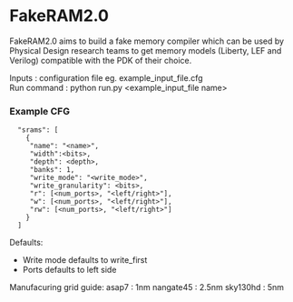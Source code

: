 # FakeRAM2.0

FakeRAM2.0 aims to build a fake memory compiler which can be used by Physical Design research teams to get memory models (Liberty, LEF and Verilog) compatible with the PDK of their choice. <br/>

Inputs : configuration file eg. example_input_file.cfg <br/>
Run command : python run.py <example_input_file name> <br/>

### Example CFG
```
  "srams": [ 
    {
     "name": "<name>", 
     "width":<bits>,
     "depth": <depth>,
     "banks": 1,
     "write_mode": "<write_mode>",
     "write_granularity": <bits>,
     "r": [<num_ports>, "<left/right>"],
     "w": [<num_ports>, "<left/right>"],
     "rw": [<num_ports>, "<left/right>"]
    }
  ]
```

Defaults:
- Write mode defaults to write_first
- Ports defaults to left side

Manufacuring grid guide:
asap7     : 1nm
nangate45 : 2.5nm
sky130hd  : 5nm 